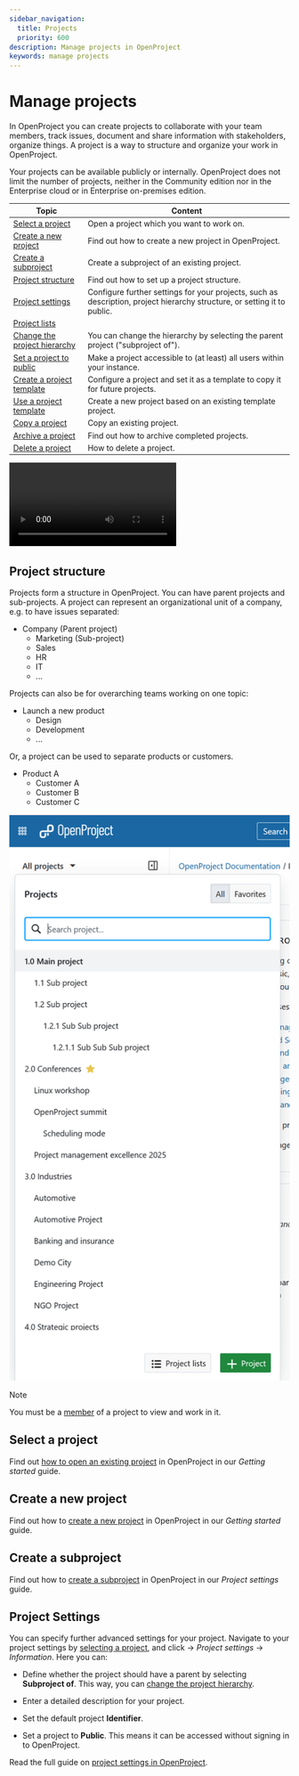 ```yaml
---
sidebar_navigation:
  title: Projects
  priority: 600
description: Manage projects in OpenProject
keywords: manage projects
---
```

# Manage projects

In OpenProject you can create projects to collaborate with your team members, track issues, document and share information with stakeholders, organize things. A project is a way to structure and organize your work in OpenProject.

Your projects can be available publicly or internally. OpenProject does not limit the number of projects, neither in the Community edition nor in the Enterprise cloud or in Enterprise on-premises edition.

| Topic                                                        | Content                                                      |
| ------------------------------------------------------------ | ------------------------------------------------------------ |
| [Select a project](../../getting-started/projects/#open-an-existing-project) | Open a project which you want to work on.                    |
| [Create a new project](../../getting-started/projects/#create-a-new-project) | Find out how to create a new project in OpenProject.         |
| [Create a subproject](/project-settings/project-information/#create-a-subproject) | Create a subproject of an existing project.                  |
| [Project structure](#project-structure)                      | Find out how to set up a project structure.                  |
| [Project settings](/project-settings)                        | Configure further settings for your projects, such as description, project hierarchy structure, or setting it to public. |
| [Project lists](/project-lists)                              |                                                              |
| [Change the project hierarchy](/project-settings/project-information/#change-the-project-hierarchy) | You can change the hierarchy by selecting the parent project ("subproject of"). |
| [Set a project to public](/project-settings/project-information/#make-a-project-to-public) | Make a project accessible to (at least) all users within your instance. |
| [Create a project template](./project-templates/#create-a-project-template) | Configure a project and set it as a template to copy it for future projects. |
| [Use a project template](./project-templates/#use-a-project-template) | Create a new project based on an existing template project.  |
| [Copy a project](/project-settings/project-information/#copy-a-project) | Copy an existing project.                                    |
| [Archive a project](/project-settings/project-information/#archive-a-project) | Find out how to archive completed projects.                  |
| [Delete a project](/project-settings/project-information/#delete-a-project) | How to delete a project.                                     |

![Video](https://openproject-docs.s3.eu-central-1.amazonaws.com/videos/OpenProject-Projects-Introduction.mp4)

## Project structure

Projects form a structure in OpenProject. You can have parent projects and sub-projects. A project can represent an organizational unit of a company, e.g. to have issues separated:

* Company (Parent project)
  * Marketing (Sub-project)
  * Sales
  * HR
  * IT
  * ...

Projects can also be for overarching teams working on one topic:

* Launch a new product
  * Design
  * Development
  * ...

Or, a project can be used to separate products or customers.

* Product A
  * Customer A
  * Customer B
  * Customer C

![Example of a project hierarchy shown in "Projects" dropdown menu in OpenProject](openproject_user_guide_projects_project_structure_example.png)

> [!NOTE]
> You must be a [member](../members/#add-members) of a project  to view and work in it.

## Select a project

Find out  [how to open an existing project](../../getting-started/projects/#open-an-existing-project) in OpenProject in our *Getting started* guide.

## Create a new project

Find out how to [create a new project](../../getting-started/projects/#create-a-new-project) in OpenProject in our *Getting started* guide.

## Create a subproject

Find out how to [create a subproject](/project-settings) in OpenProject in our *Project settings* guide.

## Project Settings

You can specify further advanced settings for your project. Navigate to your project settings by [selecting a project](../../getting-started/projects/#open-an-existing-project), and click -> *Project settings* -> *Information*. Here you can: 

- Define whether the project should have a parent by selecting **Subproject of**. This way, you can [change the project hierarchy](#change-the-project-hierarchy).

- Enter a detailed description for your project.

- Set the default project **Identifier**. 

- Set a project to **Public**. This means it can be accessed without signing in to OpenProject.

Read the full guide on [project settings in OpenProject](/project-settings).

